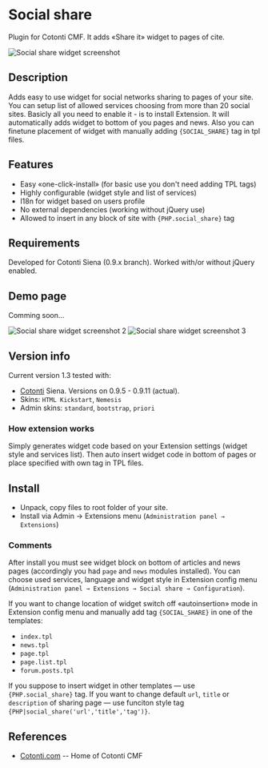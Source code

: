 Social share
============

Plugin for Cotonti CMF. It adds «Share it» widget to pages of cite.

![Social share widget screenshot](http://macik.github.com/cot-social_share/images/social_share_00.png)

Description
-----------

Adds easy to use widget for social networks sharing to pages of your site.
You can setup list of allowed services choosing from more than 20 social sites.
Basicly all you need to enable it - is to install Extension. It will automatically adds
widget to bottom of you pages and news. Also you can finetune placement of widget 
with manually adding `{SOCIAL_SHARE}` tag in tpl files.

Features
--------

* Easy «one-click-install» (for basic use you don't need adding TPL tags)
* Highly configurable (widget style and list of services)
* I18n for widget based on users profile
* No external dependencies (working without jQuery use)
* Allowed to insert in any block of site with `{PHP.social_share}` tag

Requirements
------------

Developed for Cotonti Siena (0.9.x branch). 
Worked with/or without jQuery enabled.

Demo page
---------

Comming soon…

![Social share widget screenshot 2](http://macik.github.com/cot-social_share/images/social_share_01_tbn.png)
![Social share widget screenshot 3](http://macik.github.com/cot-social_share/images/social_share_02_tbn.png)


Version info
------------

Current version 1.3 tested with:
* [Cotonti](http://www.cotonti.com) Siena. Versions on 0.9.5 - 0.9.11 (actual).
* Skins: `HTML Kickstart`, `Nemesis`
* Admin skins: `standard`, `bootstrap`, `priori`


### How extension works

Simply generates widget code based on your Extension settings (widget style and services list).
Then auto insert widget code in bottom of pages or place specified with own tag in TPL files.


Install
-------

* Unpack, copy files to root folder of your site.
* Install via Admin → Extensions menu (`Administration panel → Extensions`)


### Comments

After install you must see widget block on bottom of articles and news pages 
(accordingly you had `page` and `news` modules installed).
You can choose used services, language and widget style in Extension config menu
(`Administration panel → Extensions → Social share → Configuration`).

If you want to change location of widget switch off «autoinsertion» mode in Extension config menu 
and manually add tag `{SOCIAL_SHARE}` in one of the templates: 

* `index.tpl`
* `news.tpl`
* `page.tpl`
* `page.list.tpl`
* `forum.posts.tpl`

If you suppose to insert widget in other templates — use `{PHP.social_share}` tag.
If you want to change default `url`, `title` or `description` of sharing page 
— use funciton style tag `{PHP|social_share('url','title','tag')}`.

References
----------

* [Cotonti.com](http://Cotonti.com/) -- Home of Cotonti CMF



